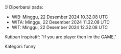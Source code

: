 ⏰ Diperbarui pada:
- WIB: Minggu, 22 Desember 2024 10.32.08 UTC
- WITA: Minggu, 22 Desember 2024 11.32.08 UTC
- WIT: Minggu, 22 Desember 2024 12.32.08 UTC

Kutipan Inspiratif:
"If you are player then Im the GAME."


Kategori: funny

